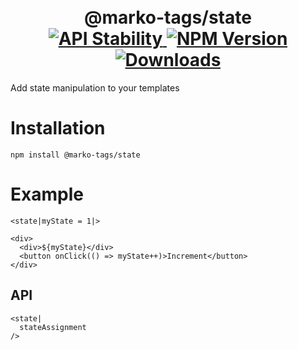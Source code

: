 <h1 align="center">
  <!-- Logo -->
  <br/>
  @marko-tags/state
	<br/>

  <!-- Stability -->
  <a href="https://nodejs.org/api/documentation.html#documentation_stability_index">
    <img src="https://img.shields.io/badge/stability-stable-green.svg" alt="API Stability"/>
  </a>
  <!-- NPM Version -->
  <a href="https://npmjs.org/package/@marko-tags/state">
    <img src="https://img.shields.io/npm/v/@marko-tags/state.svg" alt="NPM Version"/>
  </a>
  <!-- Downloads -->
  <a href="https://npmjs.org/package/@marko-tags/state">
    <img src="https://img.shields.io/npm/dm/@marko-tags/state.svg" alt="Downloads"/>
  </a>
</h1>

Add state manipulation to your templates

# Installation

```console
npm install @marko-tags/state
```

# Example

```marko
<state|myState = 1|>

<div>
  <div>${myState}</div>
  <button onClick(() => myState++)>Increment</button>
</div>
```

## API

```marko
<state|
  stateAssignment
/>
```
